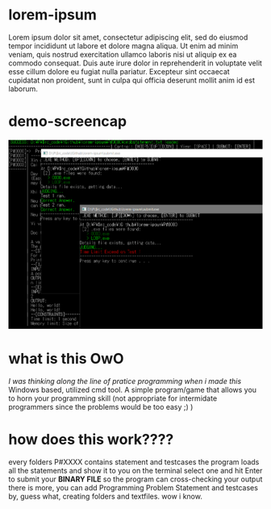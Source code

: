 # lorem-ipsum
Lorem ipsum dolor sit amet, consectetur adipiscing elit, sed do eiusmod tempor incididunt ut labore et dolore magna aliqua. Ut enim ad minim veniam, quis nostrud exercitation ullamco laboris nisi ut aliquip ex ea commodo consequat. Duis aute irure dolor in reprehenderit in voluptate velit esse cillum dolore eu fugiat nulla pariatur. Excepteur sint occaecat cupidatat non proident, sunt in culpa qui officia deserunt mollit anim id est laborum.

# demo-screencap
![alt text](https://github.com/nvatuan/lorem-ipsum/blob/master/project-demo-cap.png?raw=true)

# what is this OwO
_I was thinking along the line of pratice programming when i made this_
Windows based, utilized cmd tool. 
A simple program/game that allows you to horn your programming skill (not appropriate for intermidate programmers since the problems would be too easy ;) )

# how does this work????
every folders P#XXXX contains statement and testcases
the program loads all the statements and show it to you on the terminal
select one and hit Enter to submit your **BINARY FILE** so the program can cross-checking your output
there is more, you can add Programming Problem Statement and testcases by, guess what, creating folders and textfiles. wow i know.
